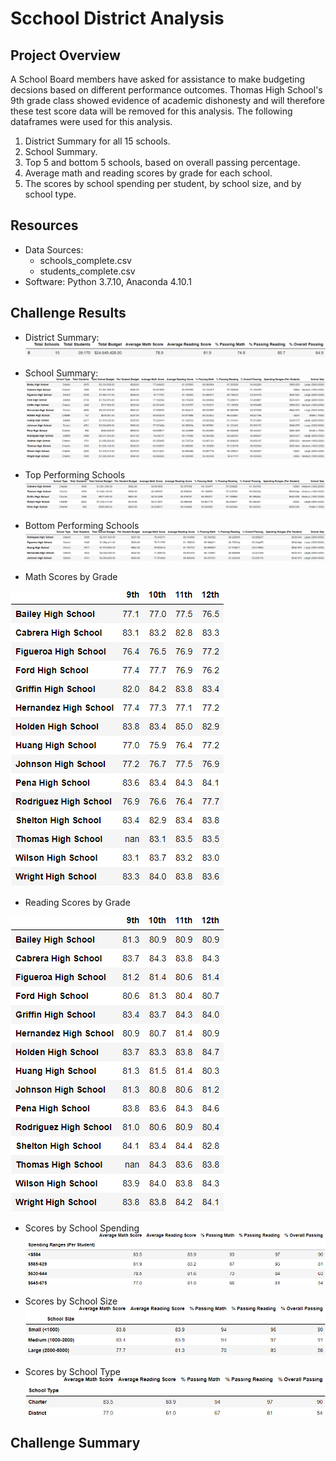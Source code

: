 # Scchool District Analysis

## Project Overview
A School Board members have asked for assistance to make budgeting decsions based on different performance outcomes. Thomas High School's 9th grade class showed evidence of academic dishonesty and will therefore these test score data will be removed for this analysis. The following dataframes were used for this analysis. 
1. District Summary for all 15 schools.
2. School Summary.
3. Top 5 and bottom 5 schools, based on overall passing percentage. 
4. Average math and reading scores by grade for each school.
5. The scores by school spending per student, by school size, and by school type.

## Resources 
- Data Sources: 
  - schools_complete.csv
  - students_complete.csv        
- Software: Python 3.7.10, Anaconda 4.10.1

## Challenge Results
- District Summary:
![District Summary](analysis/District_Summary.png)

- School Summary:
![School Summary](analysis/Schools_Summary.png)

- Top Performing Schools
![Top Schools](analysis/Top_5_schools.png)

- Bottom Performing Schools
![Bottom Schools](analysis/Bottom_Schools.png)

- Math Scores by Grade


![Math Scores by Grade](analysis/Math_Scores_bGrade.png)


- Reading Scores by Grade



![Reading Scores by Grade](analysis/Reading_Scores_bGrade.png)


- Scores by School Spending
![Scores by School Spending](analysis/Spending_Summary.png)

- Scores by School Size
![Scores by School Size](analysis/Size_Summary.png)

- Scores by School Type
![Scores by School Type](analysis/School_type_Summary.png)


## Challenge Summary

